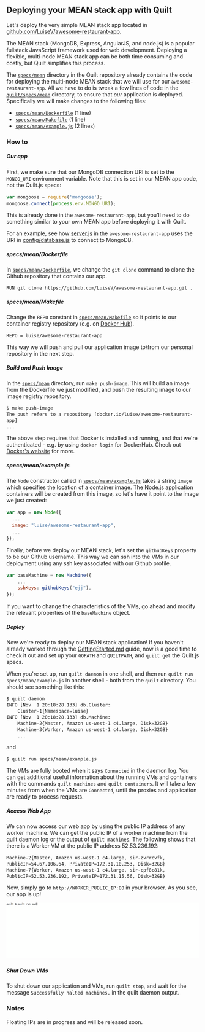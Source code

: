 ## Deploying your MEAN stack app with Quilt
Let's deploy the very simple MEAN stack app located in
[github.com/LuiseV/awesome-restaurant-app](https://github.com/LuiseV/awesome-restaurant-app.git).

The MEAN stack (MongoDB, Express, AngularJS, and node.js) is a popular fullstack
JavaScript framework used for web development. Deploying a flexible, multi-node
MEAN stack app can be both time consuming and costly, but Quilt simplifies this
process.

The [`specs/mean`](./specs/mean) directory in the Quilt repository already
contains the code for deploying the multi-node MEAN stack that we will use for
our `awesome-restaurant-app`. All we have to do is tweak a few lines of code in
the [`quilt/specs/mean`](./specs/mean) directory, to ensure that _our_
application is deployed. Specifically we will make changes to the following
files:

* [`specs/mean/Dockerfile`](./specs/mean/Dockerfile) (1 line)
* [`specs/mean/Makefile`](./specs/mean/Makefile) (1 line)
* [`specs/mean/example.js`](./specs/mean/example.js) (2 lines)

### How to

##### Our app
First, we make sure that our MongoDB connection URI is set to the `MONGO_URI`
environment variable. Note that this is set in our MEAN app code, not the
Quilt.js specs:

```javascript
var mongoose = require('mongoose');
mongoose.connect(process.env.MONGO_URI);
```

This is already done in the `awesome-restaurant-app`, but you'll need to
do something similar to your own MEAN app before deploying it with Quilt.

For an example, see how [server.js](https://github.com/LuiseV/awesome-restaurant-app/blob/master/server.js#L10)
in the `awesome-restaurant-app` uses the URI in [config/database.js](https://github.com/LuiseV/awesome-restaurant-app/blob/master/config/database.js) to connect to MongoDB.

##### specs/mean/Dockerfile
In [`specs/mean/Dockerfile`](./specs/mean/Dockerfile), we change the `git clone`
command to clone the Github repository that contains our app.

```
RUN git clone https://github.com/LuiseV/awesome-restaurant-app.git .
```

##### specs/mean/Makefile
Change the `REPO` constant in [`specs/mean/Makefile`](./specs/mean/Makefile) so
it points to our container registry repository (e.g. on
[Docker Hub](https://hub.docker.com/)).

```
REPO = luise/awesome-restaurant-app
```

This way we will push and pull our application image to/from our personal
repository in the next step.

##### Build and Push Image
In the [`specs/mean`](./specs/mean) directory, run `make push-image`. This will
build an image from the Dockerfile we just modified, and push the resulting
image to our image registry repository.

```
$ make push-image
The push refers to a repository [docker.io/luise/awesome-restaurant-app]
...
```

The above step requires that Docker is installed and running, and that we're
authenticated - e.g. by using `docker login` for DockerHub. Check out
[Docker's website](https://docs.docker.com/engine/installation/) for more.

##### specs/mean/example.js
The `Node` constructor called in
[`specs/mean/example.js`](./specs/mean/example.js) takes a string `image` which
specifies the location of a container image. The Node.js application containers
will be created from this image, so let's have it point to the image we just
created:

```javascript
var app = new Node({
  ...
  image: "luise/awesome-restaurant-app",
  ...
});
```

Finally, before we deploy our MEAN stack, let's set the `githubKeys` property to
be our Github username. This way we can ssh into the VMs in our deployment using
any ssh key associated with our Github profile.

```javascript
var baseMachine = new Machine({
    ...
    sshKeys: githubKeys("ejj"),
});
```

If you want to change the characteristics of the VMs, go ahead and modify the
relevant properties of the `baseMachine` object.

##### Deploy
Now we're ready to deploy our MEAN stack application! If you haven't already
worked through the [GettingStarted.md](./GettingStarted.md) guide, now is a
good time to check it out and set up your `GOPATH` and `QUILTPATH`, and
`quilt get` the Quilt.js specs.

When you're set up, run `quilt daemon` in one shell, and then run
`quilt run specs/mean/example.js` in another shell - both from the `quilt`
directory. You should see something like this:

```
$ quilt daemon
INFO [Nov  1 20:18:28.133] db.Cluster:
    Cluster-1{Namespace=luise}
INFO [Nov  1 20:18:28.133] db.Machine:
    Machine-2{Master, Amazon us-west-1 c4.large, Disk=32GB}
    Machine-3{Worker, Amazon us-west-1 c4.large, Disk=32GB}
    ...
```

and 

```
$ quilt run specs/mean/example.js
```

The VMs are fully booted when it says `Connected` in the daemon log. You can get
additional useful information about the running VMs and containers with the
commands `quilt machines` and `quilt containers`. It will take a few minutes
from when the VMs are `Connected`, until the proxies and application are ready
to process requests.

##### Access Web App
We can now access our web app by using the public IP address of any worker
machine. We can get the public IP of a worker machine from the quilt daemon log
or the output of `quilt machines`. The following shows that there is a Worker VM
at the public IP address 52.53.236.192:

```
Machine-2{Master, Amazon us-west-1 c4.large, sir-zvrrcvfk, PublicIP=54.67.106.64, PrivateIP=172.31.10.253, Disk=32GB}
Machine-7{Worker, Amazon us-west-1 c4.large, sir-cpf8c81k, PublicIP=52.53.236.192, PrivateIP=172.31.15.56, Disk=32GB}
```

Now, simply go to `http://WORKER_PUBLIC_IP:80` in your browser. As you see, our
app is up!

<img src="./images/quilt_mean.gif">

##### Shut Down VMs
To shut down our application and VMs, run `quilt stop`, and wait for the message
`Successfully halted machines.` in the quilt daemon output.

### Notes
Floating IPs are in progress and will be released soon.
